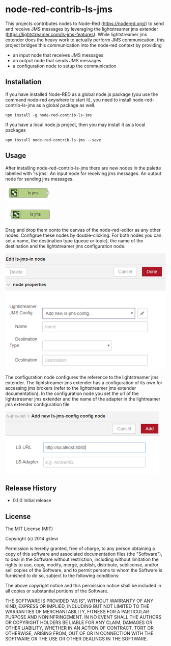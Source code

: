 # node-red-contrib-ls-jms

This projects contributes nodes to Node-Red (https://nodered.org/) to send and receive JMS messages by leveraging the lightstreamer jms extender (https://lightstreamer.com/ls-jms-features).
While lightstreamer jms extender does the heavy work to actually perform JMS communication, this project bridges this communication into the node-red context by providing
- an input node that receives JMS messages
- an output node that sends JMS messages
- a configuration node to setup the communication


## Installation

If you have installed Node-RED as a global node.js package (you use the command node-red anywhere to start it), 
you need to install node-red-contrib-ls-jms as a global package as well.

```
npm install -g node-red-contrib-ls-jms
```
If you have a local node.js project, then you may install it as a local packages

```
npm install node-red-contrib-ls-jms --save
```

  
## Usage

After installing node-red-contrib-ls-jms there are new nodes in the palette labelled with 'ls jms'. An input node for receiving jms messages. 
An output node for sending jms messages. 

![ls-jms-in-node](/images/ls-jms-in.png "ls-jms input node")

![ls-jms-out-node](/images/ls-jms-out.png "ls-jms input node")

Drag and drop them oonto the canvas of the node-red-editor as any other nodes. Configrue these nodes by double-clicking. 
For both nodes you can set a name, the destination type (queue or topic), the name of the destination and the lightstreamer jms configuration node.

![ls-jms-in-node-config](/images/ls-jms-in-config.png "ls-jms input node configuration")

The configuration node configures the reference to the lightstreamer jms extender. 
The lightstreamer jms extender has a configuration of its own for accessing jms brokers (refer to the lightstreamer jms extender documentation).
In the configuration node you set the url of the lightstreamer jms extender and the name of the adapter in the lightreamer jms extender configuration file

![ls-jms-config-node](/images/config-node.png "ls-jms config node")

  
## Release History

* 0.1.0 Initial release

## License

The MIT License (MIT)

Copyright (c) 2014 gklevi

Permission is hereby granted, free of charge, to any person obtaining a copy
of this software and associated documentation files (the "Software"), to deal
in the Software without restriction, including without limitation the rights
to use, copy, modify, merge, publish, distribute, sublicense, and/or sell
copies of the Software, and to permit persons to whom the Software is
furnished to do so, subject to the following conditions:

The above copyright notice and this permission notice shall be included in all
copies or substantial portions of the Software.

THE SOFTWARE IS PROVIDED "AS IS", WITHOUT WARRANTY OF ANY KIND, EXPRESS OR
IMPLIED, INCLUDING BUT NOT LIMITED TO THE WARRANTIES OF MERCHANTABILITY,
FITNESS FOR A PARTICULAR PURPOSE AND NONINFRINGEMENT. IN NO EVENT SHALL THE
AUTHORS OR COPYRIGHT HOLDERS BE LIABLE FOR ANY CLAIM, DAMAGES OR OTHER
LIABILITY, WHETHER IN AN ACTION OF CONTRACT, TORT OR OTHERWISE, ARISING FROM,
OUT OF OR IN CONNECTION WITH THE SOFTWARE OR THE USE OR OTHER DEALINGS IN THE
SOFTWARE.
